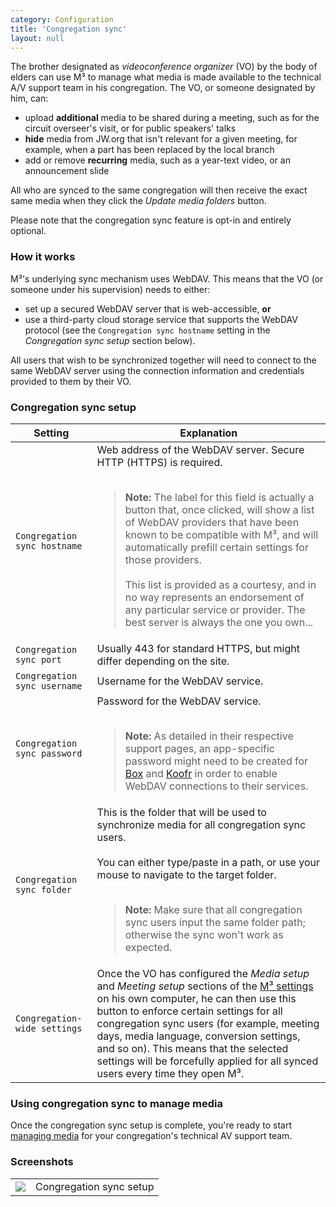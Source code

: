 ```yaml
---
category: Configuration
title: 'Congregation sync'
layout: null
---
```


The brother designated as _videoconference organizer_ (VO) by the body of elders can use M³ to manage what media is made available to the technical A/V support team in his congregation.
The VO, or someone designated by him, can:

- upload <strong>additional</strong> media to be shared during a meeting, such as for the circuit overseer's visit, or for public speakers' talks
- <strong>hide</strong> media from JW.org that isn't relevant for a given meeting, for example, when a part has been replaced by the local branch
- add or remove <strong>recurring</strong> media, such as a year-text video, or an announcement slide

All who are synced to the same congregation will then receive the exact same media when they click the <em>Update media folders</em> button.

Please note that the congregation sync feature is opt-in and entirely optional.

### How it works

M³'s underlying sync mechanism uses WebDAV. This means that the VO (or someone under his supervision) needs to either:

- set up a secured WebDAV server that is web-accessible, <strong>or</strong>
- use a third-party cloud storage service that supports the WebDAV protocol (see the <code>Congregation sync hostname</code> setting in the <em>Congregation sync setup</em> section below).

All users that wish to be synchronized together will need to connect to the same WebDAV server using the connection information and credentials provided to them by their VO.

### Congregation sync setup

<table>
  <thead>
    <tr>
      <th>Setting</th>
      <th>Explanation</th>
    </tr>
  </thead>
  <tbody>
    <tr>
      <td><code>Congregation sync hostname</code></td>
      <td>Web address of the WebDAV server. Secure HTTP (HTTPS) is required. <br><br><blockquote><strong>Note:</strong> The label for this field is actually a button that, once clicked, will show a list of WebDAV providers that have been known to be compatible with M³, and will automatically prefill certain settings for those providers. <br><br>This list is provided as a courtesy, and in no way represents an endorsement of any particular service or provider. The best server is always the one you own...</blockquote></td>
    </tr>
    <tr>
      <td><code>Congregation sync port</code></td>
      <td>Usually 443 for standard HTTPS, but might differ depending on the site. </td>
    </tr>
    <tr>
      <td><code>Congregation sync username</code> </td>
      <td>Username for the WebDAV service. </td>
    </tr>
    <tr>
      <td><code>Congregation sync password</code></td>
      <td>Password for the WebDAV service. <br><br><blockquote><strong>Note:</strong> As detailed in their respective support pages, an app-specific password might need to be created for <a href="https://support.box.com/hc/en-us/articles/360043696414-WebDAV-with-Box" target="_blank">Box</a> and <a href="https://koofr.eu/help/koofr_with_webdav/how-do-i-connect-a-service-to-koofr-through-webdav/" target="_blank">Koofr</a> in order to enable WebDAV connections to their services.</blockquote></td>
    </tr>
    <tr>
      <td><code>Congregation sync folder</code></td>
      <td>This is the folder that will be used to synchronize media for all congregation sync users. <br><br>You can either type/paste in a path, or use your mouse to navigate to the target folder. <br><br><blockquote><strong>Note:</strong> Make sure that all congregation sync users input the same folder path; otherwise the sync won't work as expected.</blockquote></td>
    </tr>
    <tr>
      <td><code>Congregation-wide settings</code></td>
      <td>Once the VO has configured the <em>Media setup</em> and <em>Meeting setup</em> sections of the <a href="#/configuration">M³ settings</a> on his own computer, he can then use this button to enforce certain settings for all congregation sync users (for example, meeting days, media language, conversion settings, and so on). This means that the selected settings will be forcefully applied for all synced users every time they open M³.</td>
    </tr>
  </tbody>
</table>


### Using congregation sync to manage media

Once the congregation sync setup is complete, you're ready to start <a href="#/manage-media">managing media</a> for your congregation's technical AV support team.


### Screenshots

<table class="showcase">
<tr>
<td><a href="https://github.com/sircharlo/meeting-media-manager/blob/master/docs/screenshots/settings-2.png?raw=true" target="_blank"><img src="https://github.com/sircharlo/meeting-media-manager/blob/master/docs/screenshots/settings-2.png?raw=true"></a></td>
<td>Congregation sync setup</td>
</tr>
</table>
